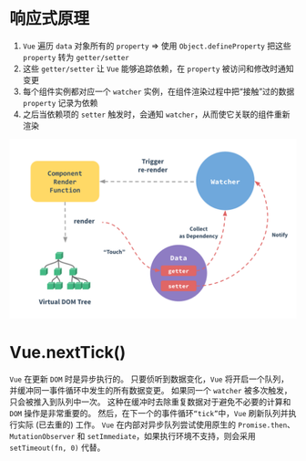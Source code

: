 # 响应式原理

1. `Vue` 遍历 `data` 对象所有的 `property` => 使用 `Object.defineProperty` 把这些 `property` 转为 `getter/setter`
2. 这些 `getter/setter` 让 `Vue` 能够追踪依赖，在 `property` 被访问和修改时通知变更
3. 每个组件实例都对应一个 `watcher` 实例，在组件渲染过程中把“接触”过的数据 `property` 记录为依赖
4. 之后当依赖项的 `setter` 触发时，会通知 `watcher`，从而使它关联的组件重新渲染

![响应式原理](./assets/响应式原理.png)

# Vue.nextTick()

`Vue` 在更新 `DOM` 时是异步执行的。
只要侦听到数据变化，`Vue` 将开启一个队列，并缓冲同一事件循环中发生的所有数据变更。
如果同一个 `watcher` 被多次触发，只会被推入到队列中一次。
这种在缓冲时去除重复数据对于避免不必要的计算和 `DOM` 操作是非常重要的。
然后，在下一个的事件循环`“tick”`中，`Vue` 刷新队列并执行实际 (已去重的) 工作。
`Vue` 在内部对异步队列尝试使用原生的 `Promise.then`、`MutationObserver` 和 `setImmediate`，如果执行环境不支持，则会采用 `setTimeout(fn, 0)` 代替。